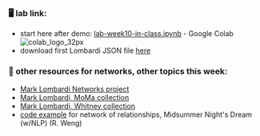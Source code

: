 ### 🖥️ lab link:
- start here after demo: [lab-week10-in-class.ipynb](https://colab.research.google.com/github/mab253/dataviz_fall23/blob/main/week10/week10_complete_class.ipynb) -  Google Colab ![colab_logo_32px](https://github.com/mab253/dataviz_fall23/assets/17707843/9f26ae0a-cf0f-42c2-a1f5-584bb38a36c7)
- download first Lombardi JSON file [here](https://github.com/mab253/dataviz_fall23/tree/main/week10)


### 🤖 other resources for networks, other topics this week:
- [Mark Lombardi Networks project](https://lombardinetworks.net/networks/the-networks/)
- [Mark Lombardi, MoMa collection](https://www.moma.org/artists/22980)
- [Mark Lombardi, Whitney collection](https://whitney.org/artists/7340)
- [code example](https://github.com/rweng18/midsummer_network) for network of relationships, Midsummer Night's Dream (w/NLP) (R. Weng)
